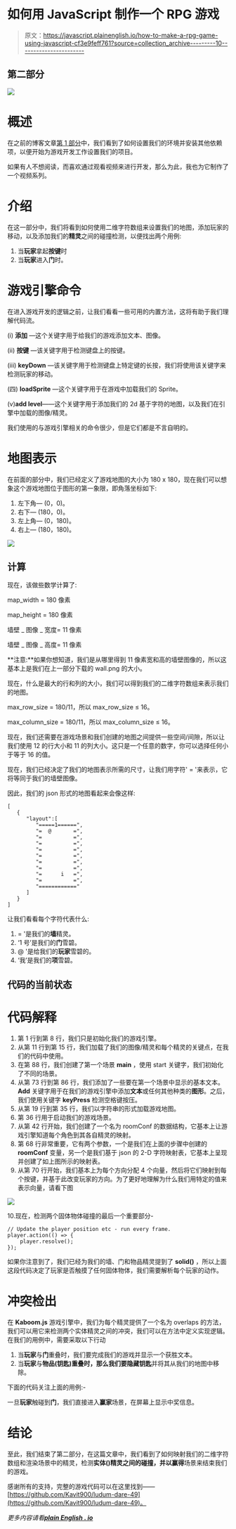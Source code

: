# 如何用 JavaScript 制作一个 RPG 游戏

> 原文：<https://javascript.plainenglish.io/how-to-make-a-rpg-game-using-javascript-cf3e9feff761?source=collection_archive---------10----------------------->

## 第二部分

![](img/a70889b5bb0a138e04598e9542d7662e.png)

# 概述

在之前的博客文章[第 1 部分](/how-to-make-an-rpg-game-using-javascript-89b19cd49577)中，我们看到了如何设置我们的环境并安装其他依赖项，以便开始为游戏开发工作设置我们的项目。

如果有人不想阅读，而喜欢通过观看视频来进行开发，那么为此，我也为它制作了一个视频系列。

# 介绍

在这一部分中，我们将看到如何使用二维字符数组来设置我们的地图，添加玩家的移动，以及添加我们的**精灵**之间的碰撞检测，以便找出两个用例:

1.  当**玩家**拿起**按键**时
2.  当**玩家**进入**门**时。

# 游戏引擎命令

在进入游戏开发的逻辑之前，让我们看看一些可用的内置方法，这将有助于我们理解代码流。

(i) **添加** —这个关键字用于给我们的游戏添加文本、图像。

(ii) **按键** —该关键字用于检测键盘上的按键。

(iii) **keyDown** —该关键字用于检测键盘上特定键的长按，我们将使用该关键字来检测玩家的移动。

(四) **loadSprite** —这个关键字用于在游戏中加载我们的 Sprite。

(v)**add level**——这个关键字用于添加我们的 2d 基于字符的地图，以及我们在引擎中加载的图像/精灵。

我们使用的与游戏引擎相关的命令很少，但是它们都是不言自明的。

# 地图表示

在前面的部分中，我们已经定义了游戏地图的大小为 180 x 180，现在我们可以想象这个游戏地图位于图形的第一象限，即角落坐标如下:

1.  左下角— (0，0)。
2.  右下— (180，0)。
3.  左上角— (0，180)。
4.  右上— (180，180)。

![](img/2f08f19fc8c4a3d88754ef8f1627636a.png)

## 计算

现在，该做些数学计算了:

map_width = 180 像素

map_height = 180 像素

墙壁 _ 图像 _ 宽度= 11 像素

墙壁 _ 图像 _ 高度= 11 像素

**注意:**如果你想知道，我们是从哪里得到 11 像素宽和高的墙壁图像的，所以这基本上是我们在上一部分下载的 wall.png 的大小。

现在，什么是最大的行和列的大小，我们可以得到我们的二维字符数组来表示我们的地图。

max_row_size = 180/11，所以 max_row_size ≤ 16。

max_column_size = 180/11，所以 max_column_size ≤ 16。

现在，我们还需要在游戏场景和我们创建的地图之间提供一些空间/间隙，所以让我们使用 12 的行大小和 11 的列大小。这只是一个任意的数字，你可以选择任何小于等于 16 的值。

现在，我们已经决定了我们的地图表示所需的尺寸，让我们用字符' = '来表示，它将等同于我们的墙壁图像。

因此，我们的 json 形式的地图看起来会像这样:

```
[
   {
      "layout":[
         "=====1======",
         "=  @       =",
         "=          =",
         "=          =",
         "=          =",
         "=          =",
         "=          =",
         "=          =",
         "=      i   =",
         "=          =",
         "============"
      ]
   }
]
```

让我们看看每个字符代表什么:

1.  = '是我们的**墙**精灵。
2.  ‘1 号’是我们的**门**雪碧。
3.  @ '是给我们的**玩家**雪碧的。
4.  ‘我’是我们的**项**雪碧。

## 代码的当前状态

# 代码解释

1.  第 1 行到第 8 行，我们只是初始化我们的游戏引擎。
2.  从第 11 行到第 15 行，我们加载了我们的图像/精灵和每个精灵的关键点，在我们的代码中使用。
3.  在第 88 行，我们创建了第一个场景 **main** ，使用 start 关键字，我们初始化了不同的场景。
4.  从第 73 行到第 86 行，我们添加了一些要在第一个场景中显示的基本文本。 **Add** 关键字用于在我们的游戏引擎中添加**文本**或任何其他种类的**图形**。之后，我们使用关键字 **keyPress** 检测空格键按压。
5.  从第 19 行到第 35 行，我们以字符串的形式加载游戏地图。
6.  第 36 行用于启动我们的游戏场景。
7.  从第 42 行开始，我们创建了一个名为 roomConf 的数据结构，它基本上让游戏引擎知道每个角色到其各自精灵的映射。
8.  第 68 行非常重要，它有两个参数，一个是我们在上面的步骤中创建的 **roomConf** 变量，另一个是我们基于 json 的 2-D 字符映射表，它基本上呈现并创建了如上图所示的映射表。
9.  从第 70 行开始，我们基本上为每个方向分配 4 个向量，然后将它们映射到每个按键，并基于此改变玩家的方向。为了更好地理解为什么我们用特定的值来表示向量，请看下图

![](img/747df195218493ecd5068046188daf53.png)

10.现在，检测两个固体物体碰撞的最后一个重要部分-

```
// Update the player position etc - run every frame.    player.action(() => {      
    player.resolve();    
});
```

如果你注意到了，我们已经为我们的墙、门和物品精灵提到了 **solid()** ，所以上面这段代码决定了玩家是否触摸了任何固体物体，我们需要解析每个玩家的动作。

# 冲突检出

在 **Kaboom.js** 游戏引擎中，我们为每个精灵提供了一个名为 overlaps 的方法，我们可以用它来检测两个实体精灵之间的冲突，我们可以在方法中定义实现逻辑。在我们的用例中，需要采取以下行动

1.  当**玩家**与**门**重叠时，我们要完成我们的游戏并显示一个获胜文本。
2.  当**玩家**与**物品(钥匙)**重叠时，那么我们要隐藏**钥匙**并将其从我们的地图中移除。

下面的代码关注上面的用例:-

一旦**玩家**触碰到**门**，我们直接进入**赢家**场景，在屏幕上显示中奖信息。

# 结论

至此，我们结束了第二部分，在这篇文章中，我们看到了如何映射我们的二维字符数组和渲染场景中的精灵，检测**实体()**精灵之间的碰撞，并以**赢得**场景来结束我们的游戏。

感谢所有的支持，完整的游戏代码可以在这里找到——[https://github.com/Kavit900/ludum-dare-49](https://github.com/Kavit900/ludum-dare-49)。

*更多内容请看*[***plain English . io***](http://plainenglish.io)